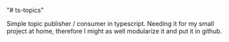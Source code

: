 "# ts-topics" 

Simple topic publisher / consumer in typescript. Needing it for my small project at home, therefore I might as well modularize it and put it in github.
